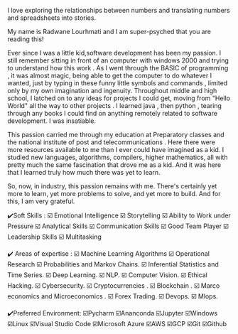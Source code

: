 I love exploring the relationships between numbers and translating numbers and spreadsheets into stories.

My name is Radwane Lourhmati and I am super-psyched that you are reading this!

Ever since I was a little kid,software development has been my passion. I still remember sitting in front of an computer with windows 2000 and trying to understand how this work . As I went through the BASIC of programming , it was almost magic, being able to get the computer to do whatever I wanted, just by typing in these funny little symbols and commands , limited only by my own imagination and ingenuity. Throughout middle and high school, I latched on to any ideas for projects I could get, moving from "Hello World" all the way to other projects . I learned java , then python , tearing through any books I could find on anything remotely related to software development. I was insatiable.

This passion carried me through my education at Preparatory classes and the national institute of post and telecommunications . Here there were more resources available to me than I ever could have imagined as a kid. I studied new languages, algorithms, compilers, higher mathematics, all with pretty much the same fascination that drove me as a kid. And it was here that I learned truly how much there was yet to learn.

So, now, in industry, this passion remains with me. There's certainly yet more to learn, yet more problems to solve, and yet more to build. And for this, I am very grateful.

✔️Soft Skills :
☑️ Emotional Intelligence
☑️ Storytelling
☑️ Ability to Work under Pressure
☑️ Analytical Skills
☑️ Communication Skills
☑️ Good Team Player
☑️ Leadership Skills
☑️ Multitasking

✔️ Areas of expertise :
☑️ Machine Learning Algorithms
☑️ Operational Research
☑️ Probabilities and Markov Chains.
☑️ Inferential Statistics and Time Series.
☑️ Deep Learning.
☑️ NLP.
☑️ Computer Vision.
☑️ Ethical Hacking.
☑️ Cybersecurity.
☑️ Cryptocurrencies .
☑️ Blockchain .
☑️ Marco economics and Microeconomics .
☑️ Forex Trading.
☑️ Devops.
☑️ Mlops.

✔️Preferred Environment:
☑️Pycharm
☑️Ananconda
☑️Jupyter
☑️Windows
☑️Linux
☑️Visual Studio Code
☑️Microsoft Azure
☑️AWS
☑️GCP
☑️Git
☑️Github
